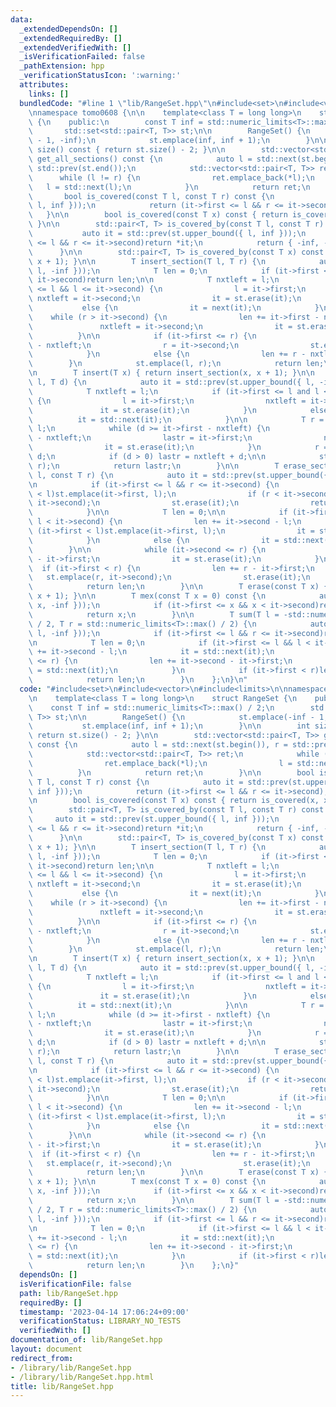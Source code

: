 ```yaml
---
data:
  _extendedDependsOn: []
  _extendedRequiredBy: []
  _extendedVerifiedWith: []
  _isVerificationFailed: false
  _pathExtension: hpp
  _verificationStatusIcon: ':warning:'
  attributes:
    links: []
  bundledCode: "#line 1 \"lib/RangeSet.hpp\"\n#include<set>\n#include<vector>\n#include<limits>\n\
    \nnamespace tomo0608 {\n\n    template<class T = long long>\n    struct RangeSet\
    \ {\n    public:\n        const T inf = std::numeric_limits<T>::max() / 2;\n \
    \       std::set<std::pair<T, T>> st;\n\n        RangeSet() {\n            st.emplace(-inf\
    \ - 1, -inf);\n            st.emplace(inf, inf + 1);\n        }\n\n        int\
    \ size() const { return st.size() - 2; }\n\n        std::vector<std::pair<T, T>>\
    \ get_all_sections() const {\n            auto l = std::next(st.begin()), r =\
    \ std::prev(st.end());\n            std::vector<std::pair<T, T>> ret;\n      \
    \      while (l != r) {\n                ret.emplace_back(*l);\n             \
    \   l = std::next(l);\n            }\n            return ret;\n        }\n\n \
    \       bool is_covered(const T l, const T r) const {\n            auto it = std::prev(st.upper_bound({\
    \ l, inf }));\n            return (it->first <= l && r <= it->second);\n     \
    \   }\n\n        bool is_covered(const T x) const { return is_covered(x, x + 1);\
    \ }\n\n        std::pair<T, T> is_covered_by(const T l, const T r) const {\n \
    \           auto it = std::prev(st.upper_bound({ l, inf }));\n            if (it->first\
    \ <= l && r <= it->second)return *it;\n            return { -inf, -inf };\n  \
    \      }\n\n        std::pair<T, T> is_covered_by(const T x) const { return is_covered_by(x,\
    \ x + 1); }\n\n        T insert_section(T l, T r) {\n            auto it = std::prev(st.upper_bound({\
    \ l, -inf }));\n            T len = 0;\n            if (it->first <= l && r <=\
    \ it->second)return len;\n\n            T nxtleft = l;\n            if (it->first\
    \ <= l && l <= it->second) {\n                l = it->first;\n               \
    \ nxtleft = it->second;\n                it = st.erase(it);\n            }\n \
    \           else {\n                it = next(it);\n            }\n\n        \
    \    while (r > it->second) {\n                len += it->first - nxtleft;\n \
    \               nxtleft = it->second;\n                it = st.erase(it);\n  \
    \          }\n\n            if (it->first <= r) {\n                len += it->first\
    \ - nxtleft;\n                r = it->second;\n                st.erase(it);\n\
    \            }\n            else {\n                len += r - nxtleft;\n    \
    \        }\n            st.emplace(l, r);\n            return len;\n        }\n\
    \n        T insert(T x) { return insert_section(x, x + 1); }\n\n        T insert_length(T\
    \ l, T d) {\n            auto it = std::prev(st.upper_bound({ l, -inf }));\n\n\
    \            T nxtleft = l;\n            if (it->first <= l and l <= it->second)\
    \ {\n                l = it->first;\n                nxtleft = it->second;\n \
    \               it = st.erase(it);\n            }\n            else {\n      \
    \          it = std::next(it);\n            }\n\n            T r = l, lastr =\
    \ l;\n            while (d >= it->first - nxtleft) {\n                d -= it->first\
    \ - nxtleft;\n                lastr = it->first;\n                nxtleft = it->second;\n\
    \                it = st.erase(it);\n            }\n            r = nxtleft +\
    \ d;\n            if (d > 0) lastr = nxtleft + d;\n\n            st.emplace(l,\
    \ r);\n            return lastr;\n        }\n\n        T erase_section(const T\
    \ l, const T r) {\n            auto it = std::prev(st.upper_bound({ l, -inf }));\n\
    \n            if (it->first <= l && r <= it->second) {\n                if (it->first\
    \ < l)st.emplace(it->first, l);\n                if (r < it->second)st.emplace(r,\
    \ it->second);\n                st.erase(it);\n                return r - l;\n\
    \            }\n\n            T len = 0;\n\n            if (it->first <= l &&\
    \ l < it->second) {\n                len += it->second - l;\n                if\
    \ (it->first < l)st.emplace(it->first, l);\n                it = st.erase(it);\n\
    \            }\n            else {\n                it = std::next(it);\n    \
    \        }\n\n            while (it->second <= r) {\n                len += it->second\
    \ - it->first;\n                it = st.erase(it);\n            }\n          \
    \  if (it->first < r) {\n                len += r - it->first;\n             \
    \   st.emplace(r, it->second);\n                st.erase(it);\n            }\n\
    \            return len;\n        }\n\n        T erase(const T x) { return erase_section(x,\
    \ x + 1); }\n\n        T mex(const T x = 0) const {\n            auto it = std::prev(st.upper_bound({\
    \ x, -inf }));\n            if (it->first <= x && x < it->second)return it->second;\n\
    \            return x;\n        }\n\n        T sum(T l = -std::numeric_limits<T>::max()\
    \ / 2, T r = std::numeric_limits<T>::max() / 2) {\n            auto it = std::prev(st.upper_bound({\
    \ l, -inf }));\n            if (it->first <= l && r <= it->second)return r - l;\n\
    \n            T len = 0;\n            if (it->first <= l && l < it->second)len\
    \ += it->second - l;\n            it = std::next(it);\n            while (it->second\
    \ <= r) {\n                len += it->second - it->first;\n                it\
    \ = std::next(it);\n            }\n            if (it->first < r)len += r - it->first;\n\
    \            return len;\n        }\n    };\n}\n"
  code: "#include<set>\n#include<vector>\n#include<limits>\n\nnamespace tomo0608 {\n\
    \n    template<class T = long long>\n    struct RangeSet {\n    public:\n    \
    \    const T inf = std::numeric_limits<T>::max() / 2;\n        std::set<std::pair<T,\
    \ T>> st;\n\n        RangeSet() {\n            st.emplace(-inf - 1, -inf);\n \
    \           st.emplace(inf, inf + 1);\n        }\n\n        int size() const {\
    \ return st.size() - 2; }\n\n        std::vector<std::pair<T, T>> get_all_sections()\
    \ const {\n            auto l = std::next(st.begin()), r = std::prev(st.end());\n\
    \            std::vector<std::pair<T, T>> ret;\n            while (l != r) {\n\
    \                ret.emplace_back(*l);\n                l = std::next(l);\n  \
    \          }\n            return ret;\n        }\n\n        bool is_covered(const\
    \ T l, const T r) const {\n            auto it = std::prev(st.upper_bound({ l,\
    \ inf }));\n            return (it->first <= l && r <= it->second);\n        }\n\
    \n        bool is_covered(const T x) const { return is_covered(x, x + 1); }\n\n\
    \        std::pair<T, T> is_covered_by(const T l, const T r) const {\n       \
    \     auto it = std::prev(st.upper_bound({ l, inf }));\n            if (it->first\
    \ <= l && r <= it->second)return *it;\n            return { -inf, -inf };\n  \
    \      }\n\n        std::pair<T, T> is_covered_by(const T x) const { return is_covered_by(x,\
    \ x + 1); }\n\n        T insert_section(T l, T r) {\n            auto it = std::prev(st.upper_bound({\
    \ l, -inf }));\n            T len = 0;\n            if (it->first <= l && r <=\
    \ it->second)return len;\n\n            T nxtleft = l;\n            if (it->first\
    \ <= l && l <= it->second) {\n                l = it->first;\n               \
    \ nxtleft = it->second;\n                it = st.erase(it);\n            }\n \
    \           else {\n                it = next(it);\n            }\n\n        \
    \    while (r > it->second) {\n                len += it->first - nxtleft;\n \
    \               nxtleft = it->second;\n                it = st.erase(it);\n  \
    \          }\n\n            if (it->first <= r) {\n                len += it->first\
    \ - nxtleft;\n                r = it->second;\n                st.erase(it);\n\
    \            }\n            else {\n                len += r - nxtleft;\n    \
    \        }\n            st.emplace(l, r);\n            return len;\n        }\n\
    \n        T insert(T x) { return insert_section(x, x + 1); }\n\n        T insert_length(T\
    \ l, T d) {\n            auto it = std::prev(st.upper_bound({ l, -inf }));\n\n\
    \            T nxtleft = l;\n            if (it->first <= l and l <= it->second)\
    \ {\n                l = it->first;\n                nxtleft = it->second;\n \
    \               it = st.erase(it);\n            }\n            else {\n      \
    \          it = std::next(it);\n            }\n\n            T r = l, lastr =\
    \ l;\n            while (d >= it->first - nxtleft) {\n                d -= it->first\
    \ - nxtleft;\n                lastr = it->first;\n                nxtleft = it->second;\n\
    \                it = st.erase(it);\n            }\n            r = nxtleft +\
    \ d;\n            if (d > 0) lastr = nxtleft + d;\n\n            st.emplace(l,\
    \ r);\n            return lastr;\n        }\n\n        T erase_section(const T\
    \ l, const T r) {\n            auto it = std::prev(st.upper_bound({ l, -inf }));\n\
    \n            if (it->first <= l && r <= it->second) {\n                if (it->first\
    \ < l)st.emplace(it->first, l);\n                if (r < it->second)st.emplace(r,\
    \ it->second);\n                st.erase(it);\n                return r - l;\n\
    \            }\n\n            T len = 0;\n\n            if (it->first <= l &&\
    \ l < it->second) {\n                len += it->second - l;\n                if\
    \ (it->first < l)st.emplace(it->first, l);\n                it = st.erase(it);\n\
    \            }\n            else {\n                it = std::next(it);\n    \
    \        }\n\n            while (it->second <= r) {\n                len += it->second\
    \ - it->first;\n                it = st.erase(it);\n            }\n          \
    \  if (it->first < r) {\n                len += r - it->first;\n             \
    \   st.emplace(r, it->second);\n                st.erase(it);\n            }\n\
    \            return len;\n        }\n\n        T erase(const T x) { return erase_section(x,\
    \ x + 1); }\n\n        T mex(const T x = 0) const {\n            auto it = std::prev(st.upper_bound({\
    \ x, -inf }));\n            if (it->first <= x && x < it->second)return it->second;\n\
    \            return x;\n        }\n\n        T sum(T l = -std::numeric_limits<T>::max()\
    \ / 2, T r = std::numeric_limits<T>::max() / 2) {\n            auto it = std::prev(st.upper_bound({\
    \ l, -inf }));\n            if (it->first <= l && r <= it->second)return r - l;\n\
    \n            T len = 0;\n            if (it->first <= l && l < it->second)len\
    \ += it->second - l;\n            it = std::next(it);\n            while (it->second\
    \ <= r) {\n                len += it->second - it->first;\n                it\
    \ = std::next(it);\n            }\n            if (it->first < r)len += r - it->first;\n\
    \            return len;\n        }\n    };\n}"
  dependsOn: []
  isVerificationFile: false
  path: lib/RangeSet.hpp
  requiredBy: []
  timestamp: '2023-04-14 17:06:24+09:00'
  verificationStatus: LIBRARY_NO_TESTS
  verifiedWith: []
documentation_of: lib/RangeSet.hpp
layout: document
redirect_from:
- /library/lib/RangeSet.hpp
- /library/lib/RangeSet.hpp.html
title: lib/RangeSet.hpp
---
```

